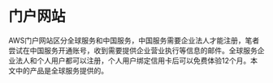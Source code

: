 # 门户网站

AWS门户网站区分全球服务和中国服务，中国服务需要企业法人才能注册，笔者尝试在中国服务开通账号，收到需要提供企业营业执行等信息的邮件。全球服务企业法人和个人用户都可以注册，个人用户绑定信用卡后可以免费体验12个月。本文中的产品是全球服务提供的。